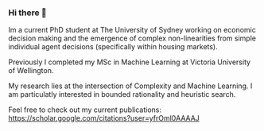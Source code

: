 ### Hi there 👋

Im a current PhD student at The University of Sydney working on economic decision making and the emergence of complex non-linearities from simple individual agent decisions (specifically within housing markets).

Previously I completed my MSc in Machine Learning at Victoria University of Wellington.

My research lies at the intersection of Complexity and Machine Learning. I am particulatly interested in bounded rationality and heuristic search.

Feel free to check out my current publications: https://scholar.google.com/citations?user=yfrOml0AAAAJ
